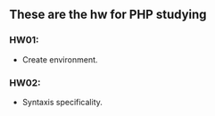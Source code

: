 ## These are the hw for PHP studying

### HW01:

-   Create environment.

### HW02:

-   Syntaxis specificality.
